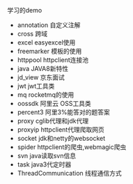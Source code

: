 学习的demo

* annotation  自定义注解
* cross       跨域
* excel       easyexcel使用
* freemarker  模板的使用
* httppool    httpclient连接池
* java        JAVA8新特性
* jd_view     京东面试
* jwt         jwt工具类
* mq          rocketmq的使用
* oossdk      阿里云 OSS工具类
* percent3    阿里3%能答对的题答案
* proxy       cglib代理和jdk代理
* proxyip     httpclient代理爬取网页
* socket      jdk和netty的websocket
* spider      httpclient的爬虫,webmagic爬虫
* svn         java读取svn信息
* task        java3代定时器
* ThreadCommunication     线程通信方式
